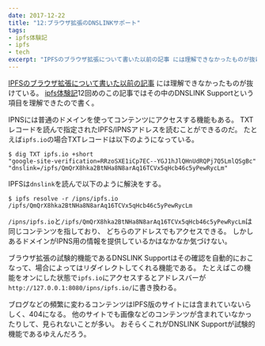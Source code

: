 ```yaml
---
date: 2017-12-22
title: "12:ブラウザ拡張のDNSLINKサポート"
tags:
- ipfs体験記
- ipfs
- tech
excerpt: "IPFSのブラウザ拡張について書いた以前の記事 には理解できなかったものが抜けている。 ipfs体験記12回めのこの記事ではその中のDNSLINK Supportという項目を理解できたので書く。"
---
```


[IPFSのブラウザ拡張について書いた以前の記事](/2017/10/ipfs-browser-extention)
には理解できなかったものが抜けている。
[ipfs体験記](/tags/#ipfs体験記)12回めのこの記事ではその中のDNSLINK Supportという項目を理解できたので書く。

IPNSには普通のドメインを使ってコンテンツにアクセスする機能もある。
TXTレコードを読んで指定されたIPFS/IPNSアドレスを読むことができるのだ。
たとえば`ipfs.io`の場合TXTレコードは以下のようになっている。

```console
$ dig TXT ipfs.io +short
"google-site-verification=RRzoSXE1iCp7EC--YGJ1hJlQHnUdRQPj7Q5LmlQSgBc"
"dnslink=/ipfs/QmQrX8hka2BtNHa8N8arAq16TCVx5qHcb46c5yPewRycLm"
```

IPFSは`dnslink`を読んで以下のように解決をする。

```console
$ ipfs resolve -r /ipns/ipfs.io
/ipfs/QmQrX8hka2BtNHa8N8arAq16TCVx5qHcb46c5yPewRycLm
```

`/ipns/ipfs.io`と`/ipfs/QmQrX8hka2BtNHa8N8arAq16TCVx5qHcb46c5yPewRycLm`は同じコンテンツを指しており、
どちらのアドレスでもアクセスできる。
しかしあるドメインがIPNS用の情報を提供しているかはなかなか気づけない。

ブラウザ拡張の試験的機能であるDNSLINK Supportはその確認を自動的におこなって、場合によってはリダイレクトしてくれる機能である。
たとえばこの機能をオンにした状態で`ipfs.io`にアクセスするとアドレスバーが`http://127.0.0.1:8080/ipns/ipfs.io/`に書き換わる。

ブログなどの頻繁に変わるコンテンツはIPFS版のサイトには含まれていないらしく、404になる。
他のサイトでも画像などのコンテンツが含まれていなかったりして、見られないことが多い。
おそらくこれがDNSLINK Supportが試験的機能であるゆえんだろう。